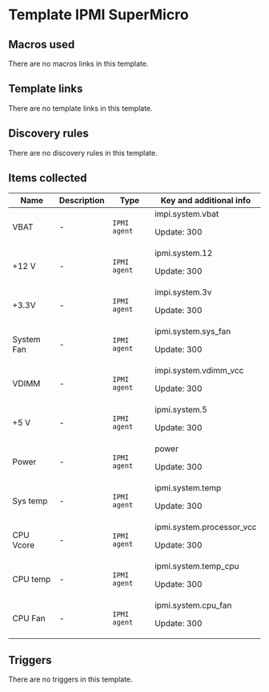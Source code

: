 # Template IPMI SuperMicro

## Macros used

There are no macros links in this template.

## Template links

There are no template links in this template.

## Discovery rules

There are no discovery rules in this template.

## Items collected

|Name|Description|Type|Key and additional info|
|----|-----------|----|----|
|VBAT|<p>-</p>|`IPMI agent`|impi.system.vbat<p>Update: 300</p>|
|+12 V|<p>-</p>|`IPMI agent`|ipmi.system.12<p>Update: 300</p>|
|+3.3V|<p>-</p>|`IPMI agent`|impi.system.3v<p>Update: 300</p>|
|System Fan|<p>-</p>|`IPMI agent`|ipmi.system.sys_fan<p>Update: 300</p>|
|VDIMM|<p>-</p>|`IPMI agent`|impi.system.vdimm_vcc<p>Update: 300</p>|
|+5 V|<p>-</p>|`IPMI agent`|ipmi.system.5<p>Update: 300</p>|
|Power|<p>-</p>|`IPMI agent`|power<p>Update: 300</p>|
|Sys temp|<p>-</p>|`IPMI agent`|ipmi.system.temp<p>Update: 300</p>|
|CPU Vcore|<p>-</p>|`IPMI agent`|ipmi.system.processor_vcc<p>Update: 300</p>|
|CPU temp|<p>-</p>|`IPMI agent`|ipmi.system.temp_cpu<p>Update: 300</p>|
|CPU Fan|<p>-</p>|`IPMI agent`|ipmi.system.cpu_fan<p>Update: 300</p>|


## Triggers

There are no triggers in this template.

